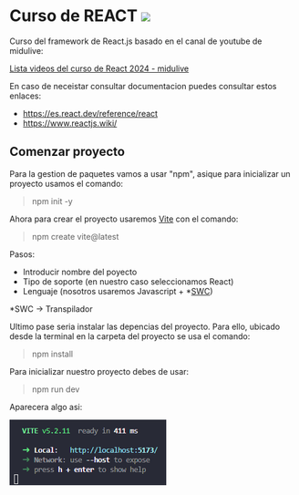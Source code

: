 <h1>Curso de REACT <img src="https://upload.wikimedia.org/wikipedia/commons/a/a7/React-icon.svg" width="5%"></h1>

Curso del framework de React.js basado en el canal de youtube de midulive:

[Lista videos del curso de React 2024 - midulive](https://www.youtube.com/playlist?list=PLUofhDIg_38q4D0xNWp7FEHOTcZhjWJ29)

En caso de neceistar consultar documentacion puedes consultar estos enlaces:

- https://es.react.dev/reference/react
- https://www.reactjs.wiki/


## Comenzar proyecto

Para la gestion de paquetes vamos a usar "npm", asique para inicializar un proyecto usamos el comando:

> npm init -y

Ahora para crear el proyecto usaremos [Vite](https://vitejs.dev/) con el comando:

> npm create vite@latest

Pasos:
- Introducir nombre del poyecto
- Tipo de soporte (en nuestro caso seleccionamos React)
- Lenguaje (nosotros usaremos Javascript + *[SWC](https://swc.rs/))

*SWC -> Transpilador

Ultimo pase seria instalar las depencias del proyecto. Para ello, ubicado desde la terminal en la carpeta del proyecto se usa el comando:

>npm install

Para inicializar nuestro proyecto debes de usar:

>npm run dev

Aparecera algo asi:

![alt text](image.png)